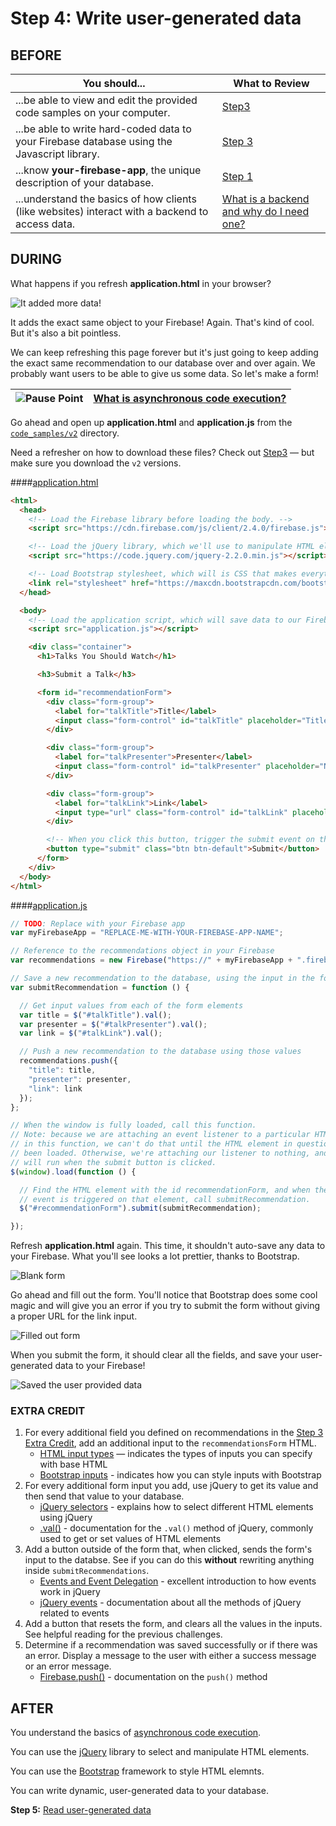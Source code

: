 # Step 4: Write user-generated data

## BEFORE

| You should... | What to Review |
|------------|--------|
| ...be able to view and edit the provided code samples on your computer. | [Step3](step3_write_hard_coded_data.md) |
| ...be able to write hard-coded data to your Firebase database using the Javascript library. | [Step 3](step3_write_hard_coded_data.md) |
| ...know **your-firebase-app**, the unique description of your database. | [Step 1](step1_setup.md) |
| ...understand the basics of how clients (like websites) interact with a backend to access data. | [What is a backend and why do I need one?](../../explanations/backend.md) |

## DURING

What happens if you refresh **application.html** in your browser?

![It added more data!](../images/screenshot_add_another_recommendation_highlight.png)

It adds the exact same object to your Firebase! Again. That's kind of cool. But it's also a bit pointless.

We can keep refreshing this page forever but it's just going to keep adding the exact same recommendation to our database over and over again. We probably want users to be able to give us some data. So let's make a form!

| ![Pause Point](../images/pause_point.png) | [What is asynchronous code execution?](../../explanations/asynchronous.md) |
| --- | --- |

Go ahead and open up **application.html** and **application.js** from the [`code_samples/v2`](../code_samples/v2) directory.

Need a refresher on how to download these files? Check out [Step3](step3_write_hard_coded_data.md) — but make sure you download the `v2` versions.

####[application.html](../code_samples/v2/application.html)
```html
<html>
  <head>
    <!-- Load the Firebase library before loading the body. -->
    <script src="https://cdn.firebase.com/js/client/2.4.0/firebase.js"></script>

    <!-- Load the jQuery library, which we'll use to manipulate HTML elements with Javascript. -->
    <script src="https://code.jquery.com/jquery-2.2.0.min.js"></script>

    <!-- Load Bootstrap stylesheet, which will is CSS that makes everything prettier and also responsive (aka will work on all devices of all sizes). -->
    <link rel="stylesheet" href="https://maxcdn.bootstrapcdn.com/bootstrap/3.3.6/css/bootstrap.min.css" integrity="sha384-1q8mTJOASx8j1Au+a5WDVnPi2lkFfwwEAa8hDDdjZlpLegxhjVME1fgjWPGmkzs7" crossorigin="anonymous">
  </head>

  <body>
    <!-- Load the application script, which will save data to our Firebase app when we click the button. -->
    <script src="application.js"></script>

    <div class="container">
      <h1>Talks You Should Watch</h1>

      <h3>Submit a Talk</h3>

      <form id="recommendationForm">
        <div class="form-group">
          <label for="talkTitle">Title</label>
          <input class="form-control" id="talkTitle" placeholder="Title of the talk">
        </div>

        <div class="form-group">
          <label for="talkPresenter">Presenter</label>
          <input class="form-control" id="talkPresenter" placeholder="Name of the presenter">
        </div>

        <div class="form-group">
          <label for="talkLink">Link</label>
          <input type="url" class="form-control" id="talkLink" placeholder="Link to a recording of the talk">
        </div>

        <!-- When you click this button, trigger the submit event on this form. -->
        <button type="submit" class="btn btn-default">Submit</button>
      </form>
    </div>
  </body>
</html>
```

####[application.js](../code_samples/v2/application.js)
```javascript
// TODO: Replace with your Firebase app
var myFirebaseApp = "REPLACE-ME-WITH-YOUR-FIREBASE-APP-NAME";

// Reference to the recommendations object in your Firebase
var recommendations = new Firebase("https://" + myFirebaseApp + ".firebaseio.com/recommendations");

// Save a new recommendation to the database, using the input in the form
var submitRecommendation = function () {

  // Get input values from each of the form elements
  var title = $("#talkTitle").val();
  var presenter = $("#talkPresenter").val();
  var link = $("#talkLink").val();

  // Push a new recommendation to the database using those values
  recommendations.push({
    "title": title,
    "presenter": presenter,
    "link": link
  });
};

// When the window is fully loaded, call this function.
// Note: because we are attaching an event listener to a particular HTML element
// in this function, we can't do that until the HTML element in question has
// been loaded. Otherwise, we're attaching our listener to nothing, and no code
// will run when the submit button is clicked.
$(window).load(function () {

  // Find the HTML element with the id recommendationForm, and when the submit
  // event is triggered on that element, call submitRecommendation.
  $("#recommendationForm").submit(submitRecommendation);

});
```

Refresh **application.html** again. This time, it shouldn't auto-save any data to your Firebase. What you'll see looks a lot prettier, thanks to Bootstrap.

![Blank form](../images/screenshot_blank_form.png)

Go ahead and fill out the form. You'll notice that Bootstrap does some cool magic and will give you an error if you try to submit the form without giving a proper URL for the link input.

![Filled out form](../images/screenshot_filled_out_form.png)

When you submit the form, it should clear all the fields, and save your user-generated data to your Firebase!

![Saved the user provided data](../images/screenshot_user_provided_data_highlight.png)

### EXTRA CREDIT

1. For every additional field you defined on recommendations in the [Step 3 Extra Credit](step3_write_hard_coded_data.md), add an additional input to the `recommendationsForm` HTML.
    - [HTML input types](http://www.w3schools.com/html/html_form_input_types.asp) — indicates the types of inputs you can specify with base HTML
    - [Bootstrap inputs](http://getbootstrap.com/css/#inputs) - indicates how you can style inputs with Bootstrap
2. For every additional form input you add, use jQuery to get its value and then send that value to your database.
    - [jQuery selectors](http://www.w3schools.com/jquery/jquery_ref_selectors.asp) - explains how to select different HTML elements using jQuery
    - [.val()](http://api.jquery.com/val/) - documentation for the `.val()` method of jQuery, commonly used to get or set values of HTML elements
3. Add a button outside of the form that, when clicked, sends the form's input to the databse. See if you can do this **without** rewriting anything inside `submitRecommendations`.
    - [Events and Event Delegation](http://jqfundamentals.com/chapter/events) - excellent introduction to how events work in jQuery
    - [jQuery events](https://api.jquery.com/category/events/) - documentation about all the methods of jQuery related to events
4. Add a button that resets the form, and clears all the values in the inputs. See helpful reading for the previous challenges.
5. Determine if a recommendation was saved successfully or if there was an error. Display a message to the user with either a success message or an error message.
    - [Firebase.push()](https://www.firebase.com/docs/web/api/firebase/push.html) - documentation on the `push()` method

## AFTER

You understand the basics of [asynchronous code execution](../../explanations/asynchronous.md).

You can use the [jQuery](https://jquery.com/) library to select and manipulate HTML elements.

You can use the [Bootstrap](http://getbootstrap.com/) framework to style HTML elemnts.

You can write dynamic, user-generated data to your database.

**Step 5:** [Read user-generated data](step5_read_dynamic_data.md)
